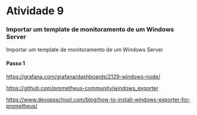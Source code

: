 # Atividade 9

### Importar um template de monitoramento de um Windows Server

Importar um template de monitoramento de um Windows Server

#### Passo 1

https://grafana.com/grafana/dashboards/2129-windows-node/

https://github.com/prometheus-community/windows_exporter

https://www.devopsschool.com/blog/how-to-install-windows-exporter-for-prometheus/





